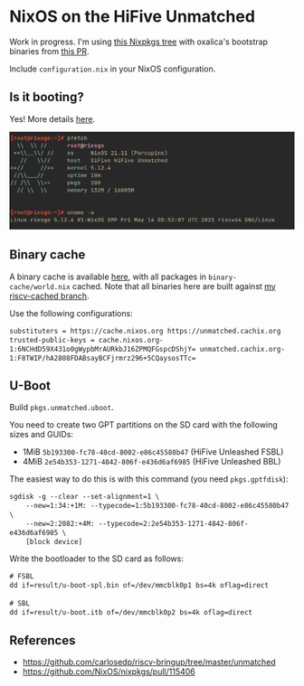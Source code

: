 # NixOS on the HiFive Unmatched

Work in progress.
I'm using [this Nixpkgs tree](https://github.com/zhaofengli/nixpkgs/tree/riscv) with oxalica's bootstrap binaries from [this PR](https://github.com/NixOS/nixpkgs/pull/115406).

Include `configuration.nix` in your NixOS configuration.

## Is it booting?

Yes! More details [here](https://github.com/NixOS/nixpkgs/issues/101651#issuecomment-852725823).

![Screenshot of pfetch output on the HiFive Unmatched in a terminal](./imgs/riesgo-firstboot.png)

## Binary cache

A binary cache is available [here](https://app.cachix.org/cache/unmatched), with all packages in `binary-cache/world.nix` cached.
Note that all binaries here are built against [my riscv-cached branch](https://github.com/zhaofengli/nixpkgs/tree/riscv-cached).

Use the following configurations:
```
substituters = https://cache.nixos.org https://unmatched.cachix.org
trusted-public-keys = cache.nixos.org-1:6NCHdD59X431o0gWypbMrAURkbJ16ZPMQFGspcDShjY= unmatched.cachix.org-1:F8TWIP/hA2808FDABsayBCFjrmrz296+5CQaysosTTc=
```

## U-Boot

Build `pkgs.unmatched.uboot`.

You need to create two GPT partitions on the SD card with the following sizes and GUIDs:

- 1MiB `5b193300-fc78-40cd-8002-e86c45580b47` (HiFive Unleashed FSBL)
- 4MiB `2e54b353-1271-4842-806f-e436d6af6985` (HiFive Unleashed BBL)

The easiest way to do this is with this command (you need `pkgs.gptfdisk`):

```
sgdisk -g --clear --set-alignment=1 \
    --new=1:34:+1M: --typecode=1:5b193300-fc78-40cd-8002-e86c45580b47 \
    --new=2:2082:+4M: --typecode=2:2e54b353-1271-4842-806f-e436d6af6985 \
    [block device]
```

Write the bootloader to the SD card as follows:

```
# FSBL
dd if=result/u-boot-spl.bin of=/dev/mmcblk0p1 bs=4k oflag=direct

# SBL
dd if=result/u-boot.itb of=/dev/mmcblk0p2 bs=4k oflag=direct
```

## References

- https://github.com/carlosedp/riscv-bringup/tree/master/unmatched
- https://github.com/NixOS/nixpkgs/pull/115406
